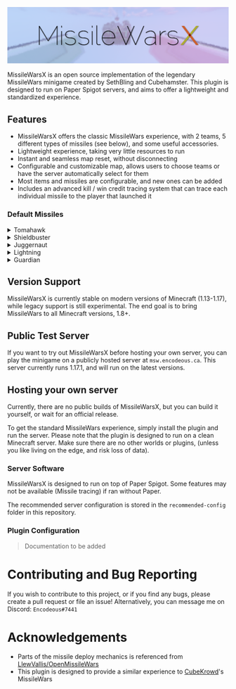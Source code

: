 ![](assets/cover.png)

MissileWarsX is an open source implementation of the legendary MissileWars minigame created by SethBling and Cubehamster.
This plugin is designed to run on Paper Spigot servers, and aims to offer a lightweight and standardized experience.

## Features

- MissileWarsX offers the classic MissileWars experience, with 2 teams, 5 different types of missiles (see below), and some useful accessories.
- Lightweight experience, taking very little resources to run
- Instant and seamless map reset, without disconnecting
- Configurable and customizable map, allows users to choose teams or have the server automatically select for them
- Most items and missiles are configurable, and new ones can be added
- Includes an advanced kill / win credit tracing system that can trace each individual missile to the player that launched it

### Default Missiles

<details>
<summary>Tomahawk</summary>

![Tomahawk](assets/tomahawk.png)
</details>

<details>
<summary>Shieldbuster</summary>

![Shieldbuster](assets/shieldbuster.png)
</details>

<details>
<summary>Juggernaut</summary>

![Juggernaut](assets/juggernaut.png)
</details>

<details>
<summary>Lightning</summary>

![Lightning](assets/lightning.png)
</details>

<details>
<summary>Guardian</summary>

![Guardian](assets/guardian.png)
</details>





## Version Support

MissileWarsX is currently stable on modern versions of Minecraft (1.13-1.17), while legacy support is still experimental. The end goal is to bring MissileWars to all Minecraft versions, 1.8+.

## Public Test Server

If you want to try out MissileWarsX before hosting your own server, you can play the minigame on a publicly hosted server at `msw.encodeous.ca`. This server currently runs 1.17.1, and will run on the latest versions.

## Hosting your own server

Currently, there are no public builds of MissileWarsX, but you can build it yourself, or wait for an official release.

To get the standard MissileWars experience, simply install the plugin and run the server. Please note that the plugin 
is designed to run on a clean Minecraft server. Make sure there are no other worlds or plugins, 
(unless you like living on the edge, and risk loss of data).

### Server Software

MissileWarsX is designed to run on top of Paper Spigot. Some features may not be available (Missile tracing) if ran without Paper.

The recommended server configuration is stored in the `recommended-config` folder in this repository.

### Plugin Configuration

> Documentation to be added

# Contributing and Bug Reporting

If you wish to contribute to this project, or if you find any bugs, please create a pull request or file an issue!
Alternatively, you can message me on Discord: `Encodeous#7441`

# Acknowledgements

- Parts of the missile deploy mechanics is referenced from [LlewVallis/OpenMissileWars](https://github.com/LlewVallis/OpenMissileWars)
- This plugin is designed to provide a similar experience to [CubeKrowd](https://www.cubekrowd.net)'s MissileWars